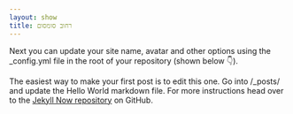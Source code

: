 ```yaml
---
layout: show
title: רחוב סומסום
---
```


Next you can update your site name, avatar and other options using the _config.yml file in the root of your repository (shown below :point_down:).

The easiest way to make your first post is to edit this one. Go into /_posts/ and update the Hello World markdown file. For more instructions head over to the [Jekyll Now repository](https://github.com/barryclark/jekyll-now) on GitHub.